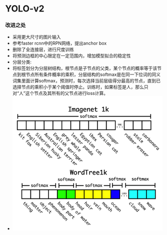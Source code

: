 # YOLO-v2

### 改进之处

* 采用更大尺寸的图片输入
* 参考faster rcnn中的RPN网络，提出anchor box
* 删除了全连接层，进行尺度训练
* 将预测边框的中心限定在一定范围内，增加模型拟合的稳定性
* 分层分类:
* 将标签划分为分层树结构，根节点是子节点的父类，某个节点的概率等于该节点到根节点所有条件概率的乘积，分层结构的softmax是在同一下位词的同义词集里面计算softmax，预测时，每次选择当前层级得分最高的节点，直到已选择节点的乘积小于某个阈值时停止。训练时，如果标签是人，那么只对“人”这个节点及其所有的父节点进行loss计算。
* ![image-20220127103438584](YOLO_v2.assets/image-20220127103438584.png)